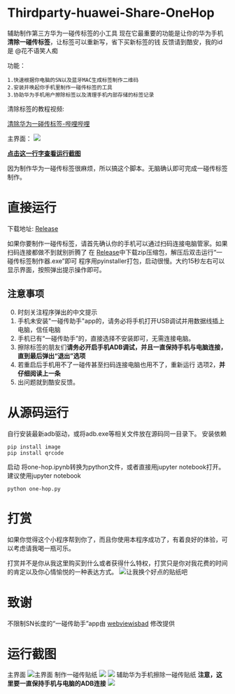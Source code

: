 # Thirdparty-huawei-Share-OneHop
辅助制作第三方华为一碰传标签的小工具
现在它最重要的功能是让你的华为手机**清除一碰传标签**，让标签可以重新写，省下买新标签的钱
反馈请到酷安，我的id是 @花不语笑人痴

功能：
```
1.快速根据你电脑的SN以及蓝牙MAC生成标签制作二维码
2.安装并唤起你手机里制作一碰传标签的工具
3.协助华为手机用户擦除标签以及清理手机内部存储的标签记录
```

清除标签的教程视频:


[清除华为一碰传标签-哔哩哔哩](https://b23.tv/T4LfNW3)

主界面：
![](https://github.com/Masterchiefm/Thirdparty-huawei-Share-OneHop/raw/master/1.jpg)

**[点击这一行字查看运行截图](https://github.com/Masterchiefm/Thirdparty-huawei-Share-OneHop/blob/master/README.md#%E8%BF%90%E8%A1%8C%E6%88%AA%E5%9B%BE)**

因为制作华为一碰传标签很麻烦，所以搞这个脚本。无脑确认即可完成一碰传标签制作。
# 直接运行

下载地址: [Release](https://github.com/Masterchiefm/Thirdparty-huawei-Share-OneHop/releases)

如果你要制作一碰传标签，请首先确认你的手机可以通过扫码连接电脑管家。如果扫码连接都做不到就别折腾了
在 [Release](https://github.com/Masterchiefm/Thirdparty-huawei-Share-OneHop/releases)中下载zip压缩包，解压后双击运行“一碰传标签制作器.exe”即可
程序用pyinstaller打包，启动很慢。大约15秒左右可以显示界面，按照弹出提示操作即可。

## 注意事项

0. 时刻关注程序弹出的中文提示
1. 手机未安装"一碰传助手"app的，请务必将手机打开USB调试并用数据线插上电脑，信任电脑
2. 手机已有“一碰传助手”的，直接选择不安装即可，无需连接电脑。
3. 擦除标签的朋友们**请务必开启手机ADB调试，并且一直保持手机与电脑连接，直到最后弹出“退出”选项**  
4. 若重启后手机用不了一碰传甚至扫码连接电脑也用不了，重新运行 选项2，**并仔细阅读上一条**
5. 出问题就到酷安反馈。


# 从源码运行
自行安装最新adb驱动，或将adb.exe等相关文件放在源码同一目录下。
安装依赖
```
pip install image
pip install qrcode
```
启动
将one-hop.ipynb转换为python文件，或者直接用jupyter notebook打开。建议使用jupyter notebook
```
python one-hop.py
```

# 打赏
如果你觉得这个小程序帮到你了，而且你使用本程序成功了，有着良好的体验，可以考虑请我喝一瓶可乐。

打赏并不是你从我这里购买到什么或者获得什么特权，打赏只是你对我花费的时间的肯定以及你心情愉悦的一种表达方式。
![让我换个好点的贴纸吧](https://cdn.jsdelivr.net/gh/Masterchiefm/pictures/68747470733a2f2f6d6f716971696e2e636e2f77702d636f6e74656e742f75706c6f6164732f323032302f30342f64617368616e672e706e67.png)

# 致谢
不限制SN长度的“一碰传助手”app由 [webviewisbad](https://github.com/webviewisbad/-apk) 修改提供


# 运行截图

主界面
![主界面](https://github.com/Masterchiefm/Thirdparty-huawei-Share-OneHop/raw/master/1.jpg)
制作一碰传贴纸
![](https://github.com/Masterchiefm/Thirdparty-huawei-Share-OneHop/raw/master/2.jpg)
![](https://github.com/Masterchiefm/Thirdparty-huawei-Share-OneHop/raw/master/3.jpg)
辅助华为手机擦除一碰传贴纸
**注意，这里要一直保持手机与电脑的ADB连接** 
![](https://github.com/Masterchiefm/Thirdparty-huawei-Share-OneHop/raw/master/4.jpg)
